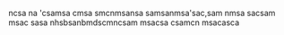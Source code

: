 ncsa na 
'csamsa cmsa
smcnmsansa
samsanmsa'sac,sam
nmsa
sacsam msac
sasa
nhsbsanbmdscmncsam msacsa
csamcn msacasca
